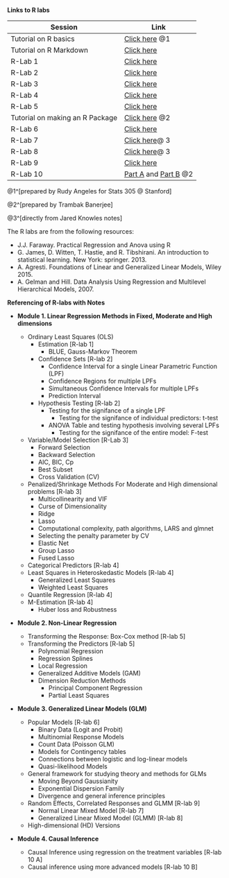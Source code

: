 <b>Links to R labs</b>

 
 
|Session| Link |
|-------|------|
|Tutorial on R basics|[Click here](https://www.dropbox.com/s/kx0ubups6bapmpe/1-R-tutorial.pdf?raw=1) @1|
|Tutorial on R Markdown | [Click here](https://www.dropbox.com/s/tvb9vn3qjluumoh/2-R-markdown.pdf?raw=1)|
|R-Lab 1| [Click here](https://www.dropbox.com/s/8c4lf3pbjb99xfj/lab-1.R?raw=1)|
|R-Lab 2| [Click here](https://www.dropbox.com/s/sd3ri05zjp7i2dh/lab-2.pdf?raw=1)|
|R-Lab 3| [Click here](https://www.dropbox.com/s/ie2hmqcy5etslaj/lab-3.pdf?raw=1)|
|R-Lab 4| [Click here](https://www.dropbox.com/s/7ikfxnatdn5kzub/lab-4.pdf?raw=1)|
|R-Lab 5| [Click here](https://www.dropbox.com/s/8yty4f935wz3tdr/lab-5.pdf?raw=1)|
|Tutorial on making an R Package | [Click here](https://www.dropbox.com/s/nc7rxkqmwdvsewz/R-package-Tutorial.html?dl=0) @2|
|R-Lab 6| [Click here](https://www.dropbox.com/s/awygk31wf5ls39o/lab-6.pdf?raw=1)|
|R-Lab 7| [Click here](https://www.jaredknowles.com/journal/2013/11/25/getting-started-with-mixed-effect-models-in-r)@ 3|
|R-Lab 8| [Click here](https://www.jaredknowles.com/journal/2014/5/17/mixed-effects-tutorial-2-fun-with-mermod-objects)@ 3|
|R-Lab 9| [Click here](https://www.dropbox.com/s/rsgdhrc9d51tjnx/lab-9.pdf?raw=1)|
|R-Lab 10| [Part A](https://www.dropbox.com/s/9pq9n1nmk1twigd/lab-10-a.R?raw=1) and [Part B](https://www.dropbox.com/s/x93fyk0yq06c9b4/lab-10-b.R?raw=1) @2|

@1^[prepared by Rudy Angeles for Stats 305 @ Stanford]

@2^[prepared by Trambak Banerjee]

@3^[directly from Jared Knowles notes]

The R labs are from the following resources:

* J.J. Faraway. Practical Regression and Anova using R
* G. James, D. Witten, T. Hastie, and R. Tibshirani. An introduction to statistical learning.  New York: springer. 2013. 
* A. Agresti. Foundations of Linear and Generalized Linear Models, Wiley 2015. 
* A. Gelman and Hill. Data Analysis Using Regression and Multilevel Hierarchical Models, 2007.  

<b>Referencing of R-labs with Notes</b>

* <b> Module 1. Linear Regression Methods in Fixed, Moderate and High dimensions</b>
  * Ordinary Least Squares (OLS)
    * Estimation [R-lab 1]
      * BLUE, Gauss-Markov Theorem
    * Confidence Sets [R-lab 2]
      * Confidence Interval for a single Linear Parametric Function (LPF)
      * Confidence Regions for multiple LPFs
      * Simultaneous Confidence Intervals for multiple LPFs
      * Prediction Interval
    * Hypothesis Testing [R-lab 2]
      * Testing for the signifance of a single LPF
        * Testing for the signifance of individual predictors: t-test
      * ANOVA Table and testing hypothesis involving several LPFs 
        * Testing for the signifance of the entire model: F-test
  * Variable/Model Selection [R-Lab 3]
    * Forward Selection
    * Backward Selection
    * AIC, BIC, Cp
    * Best Subset
    * Cross Validation (CV)
  * Penalized/Shrinkage Methods For Moderate and High dimensional problems [R-lab 3]
    * Multicollinearity and VIF 
    * Curse of Dimensionality 
    * Ridge
    * Lasso
    * Computational complexity, path algorithms, LARS and glmnet
    * Selecting the penalty parameter by CV
    * Elastic Net
    * Group Lasso
    * Fused Lasso
  * Categorical Predictors [R-lab 4]
  * Least Squares in Heteroskedastic Models [R-lab 4]
    * Generalized Least Squares
    * Weighted Least Squares
  * Quantile Regression [R-lab 4]  
  * M-Estimation [R-lab 4] 
    * Huber loss and Robustness
  
  
* <b> Module 2. Non-Linear Regression</b>
  * Transforming the Response: Box-Cox method [R-lab 5]
  * Transforming the Predictors [R-lab 5]
    * Polynomial Regression
    * Regression Splines
    * Local Regression
    * Generalized Additive Models (GAM)
    * Dimension Reduction Methods
      * Principal Component Regression
      * Partial Least Squares
   
 * <b> Module 3. Generalized Linear Models (GLM) </b>
   * Popular Models  [R-lab 6]
     * Binary Data (Logit and Probit)
     * Multinomial Response Models
     * Count Data (Poisson GLM)
      - Models for Contingency tables
      - Connections between logistic and log-linear models
     * Quasi-likelihood Models
   * General framework for studying theory and methods for GLMs
     * Moving Beyond Gaussianity
     * Exponential Dispersion Family
     * Divergence and general inference principles
   * Random Effects, Correlated Responses and GLMM [R-lab 9]
     * Normal Linear Mixed Model [R-lab 7]
     * Generalized Linear Mixed Model (GLMM) [R-lab 8]
   <!-- * Joint Modeling and Time to event-->
   * High-dimensional (HD) Versions

         
* <b> Module 4. Causal Inference</b> 
  * Causal Inference using regression on the treatment variables [R-lab 10 A]
  * Causal inference using more advanced models [R-lab 10 B]
   
